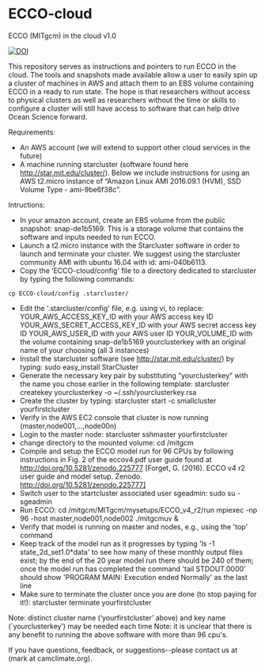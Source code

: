 # ECCO-cloud
ECCO (MITgcm) in the cloud v1.0

[![DOI](https://zenodo.org/badge/76081884.svg)](https://zenodo.org/badge/latestdoi/76081884)

This repository serves as instructions and pointers to run ECCO in the cloud.  The tools and snapshots made available allow a user to easily spin up a cluster of machines in AWS and attach them to an EBS volume containing ECCO in a ready to run state.  The hope is that researchers without access to physical clusters as well as researchers without the time or skills to configure a cluster will still have access to software that can help drive Ocean Science forward.

Requirements:
* An AWS account (we will extend to support other cloud services in the future)
* A machine running starcluster (software found here http://star.mit.edu/cluster/). Below we include instructions for using an AWS t2.micro instance of “Amazon Linux AMI 2016.09.1 (HVM), SSD Volume Type - ami-9be6f38c”.

Intructions:
* In your amazon account, create an EBS volume from the public snapshot: snap-de1b5169.  This is a storage volume that contains the software and inputs needed to run ECCO. 
* Launch a t2.micro instance with the Starcluster software in order to launch and terminate your cluster.  We suggest using the starcluster community AMI with ubuntu 16.04 with id: ami-040b6113.
* Copy the ‘ECCO-cloud/config' file to a directory dedicated to starcluster by typing the following commands:
```mkdir .starcluster/
cp ECCO-cloud/config .starcluster/
```
* Edit the '.starcluster/config' file, e.g. using vi, to replace:
  YOUR_AWS_ACCESS_KEY_ID		with your AWS access key ID
  YOUR_AWS_SECRET_ACCESS_KEY_ID		with your AWS secret access key ID
  YOUR_AWS_USER_ID			with your AWS user ID 
  YOUR_VOLUME_ID			with the volume containing snap-de1b5169
  yourclusterkey 			with an original name of your choosing (all 3 instances)
* Install the starcluster software (see http://star.mit.edu/cluster/) by typing:
  sudo easy_install StarCluster
* Generate the necessary key pair by substituting “yourclusterkey” with the name 
  you chose earlier in the following template:
  starcluster createkey yourclusterkey -o ~/.ssh/yourclusterkey.rsa
* Create the cluster by typing:
  starcluster start -c smallcluster yourfirstcluster
* Verify in the AWS EC2 console that cluster is now running (master,node001,...,node00n)
* Login to the master node:
  starcluster sshmaster yourfirstcluster
* change directory to the mounted volume:
  cd /mitgcm
* Compile and setup the ECCO model run for 96 CPUs by following instructions in Fig. 2 of the
  eccov4.pdf user guide found at http://doi.org/10.5281/zenodo.225777 [Forget, G. (2016). 
  ECCO v4 r2 user guide and model setup. Zenodo. http://doi.org/10.5281/zenodo.225777]
* Switch user to the startcluster associated user sgeadmin:
  sudo su - sgeadmin
* Run ECCO:
  cd /mitgcm/MITgcm/mysetups/ECCO_v4_r2/run
  mpiexec -np 96 -host master,node001,node002 ./mitgcmuv &
* Verify that model is running on master and nodes, e.g., using the 'top' command
* Keep track of the model run as it progresses by typing 'ls -1 state_2d_set1.0*data' to see 
  how many of these monthly output files exist; by the end of the 20 year model run there should 
  be 240 of them; once the model run has completed the command 'tail STDOUT.0000' should show 
  'PROGRAM MAIN: Execution ended Normally' as the last line
* Make sure to terminate the cluster once you are done (to stop paying for it!):
  starcluster terminate yourfirstcluster

Note: distinct cluster name (‘yourfirstcluster’ above) and key name (`yourclusterkey’) may be needed each time
Note: it is unclear that there is any benefit to running the above software with more than 96 cpu's.

If you have questions, feedback, or suggestions--please contact us at (mark at camclimate.org).



